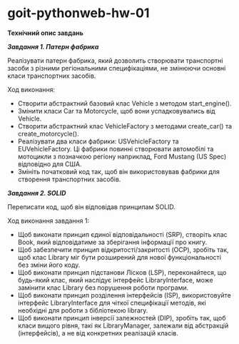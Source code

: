 # goit-pythonweb-hw-01

**Технiчний опис завдань**

**_Завдання 1. Патерн фабрика_**

Реалізувати патерн фабрика, який дозволить створювати транспортні засоби з різними регіональними специфікаціями, не змінюючи основні класи транспортних засобів.

Ход виконання:

- Створити абстрактний базовий клас Vehicle з методом start_engine().
- Змінити класи Car та Motorcycle, щоб вони успадковувались від Vehicle.
- Створити абстрактний клас VehicleFactory з методами create_car() та create_motorcycle().
- Реалізувати два класи фабрики: USVehicleFactory та EUVehicleFactory. Ці фабрики повинні створювати автомобілі та мотоцикли з позначкою регіону наприклад, Ford Mustang (US Spec) відповідно для США.
- Змініть початковий код так, щоб він використовував фабрики для створення транспортних засобів.

**_Завдання 2. SOLID_**

Переписати код, щоб він відповідав принципам SOLID.

Ход виконання завдання 1:

- Щоб виконати принцип єдиної відповідальності (SRP), створіть клас Book, який відповідатиме за зберігання інформації про книгу.
- Щоб забезпечити принцип відкритості/закритості (OCP), зробіть так, щоб клас Library міг бути розширений для нової функціональності без зміни його коду.
- Щоб виконати принцип підстанови Лісков (LSP), переконайтеся, що будь-який клас, який наслідує інтерфейс LibraryInterface, може замінити клас Library без порушення роботи програми.
- Щоб виконати принцип розділення інтерфейсів (ISP), використовуйте інтерфейс LibraryInterface для чіткої специфікації методів, які необхідні для роботи з бібліотекою library.
- Щоб виконати принцип інверсії залежностей (DIP), зробіть так, щоб класи вищого рівня, такі як LibraryManager, залежали від абстракцій (інтерфейсів), а не від конкретних реалізацій класів.
